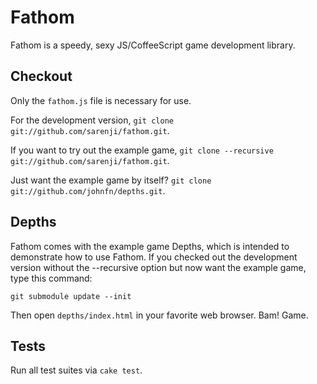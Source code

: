 # Fathom

Fathom is a speedy, sexy JS/CoffeeScript game development library. 

## Checkout

Only the `fathom.js` file is necessary for use.

For the development version, `git clone git://github.com/sarenji/fathom.git`.

If you want to try out the example game, `git clone --recursive git://github.com/sarenji/fathom.git`.

Just want the example game by itself? `git clone git://github.com/johnfn/depths.git`.

## Depths

Fathom comes with the example game Depths, which is intended to demonstrate how to use Fathom. If you checked out the development version without the --recursive option but now want the example game, type this command:

`git submodule update --init`

Then open `depths/index.html` in your favorite web browser. Bam! Game.

## Tests

Run all test suites via `cake test`.
